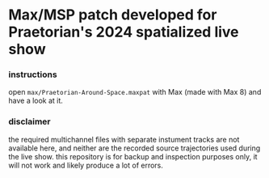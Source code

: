 # Max/MSP patch developed for Praetorian's 2024 spatialized live show

### instructions

open `max/Praetorian-Around-Space.maxpat` with Max (made with Max 8) and have a look at it.

### disclaimer

the required multichannel files with separate instument tracks are not available here, and neither are the recorded source trajectories used during the live show. this repository is for backup and inspection purposes only, it will not work and likely produce a lot of errors.